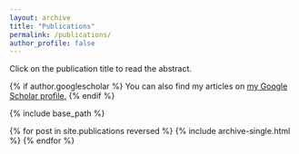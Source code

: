 ```yaml
---
layout: archive
title: "Publications"
permalink: /publications/
author_profile: false
---
```


Click on the publication title to read the abstract.

{% if author.googlescholar %}
  You can also find my articles on <u><a href="{{author.googlescholar}}">my Google Scholar profile</a>.</u>
{% endif %}

{% include base_path %}

{% for post in site.publications reversed %}
  {% include archive-single.html %}
{% endfor %}
